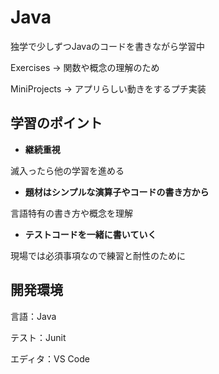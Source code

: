 # Java

独学で少しずつJavaのコードを書きながら学習中

Exercises -> 関数や概念の理解のため

MiniProjects -> アプリらしい動きをするプチ実装


## 学習のポイント

- **継続重視**

滅入ったら他の学習を進める
- **題材はシンプルな演算子やコードの書き方から**

言語特有の書き方や概念を理解
- **テストコードを一緒に書いていく**

現場では必須事項なので練習と耐性のために

## 開発環境

言語：Java

テスト：Junit

エディタ：VS Code
